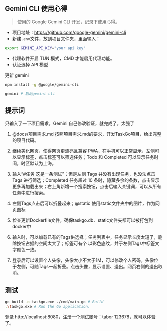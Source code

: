 ## Gemini CLI 使用心得

> 使用的 Google Gemini CLI 开发，记录下使用心得。

- 项目地址：https://github.com/google-gemini/gemini-cli
- 新建`.env`文件，放到项目文件夹，里面输入：

```bash
export GEMINI_API_KEY="your api key"
```

- 代理软件开启 TUN 模式，CMD 才能启用代理功能。
- 认证选择 API 模型

更新 gemini

```bash
npm install -g @google/gemini-cli

gemini # 启动gemini cli
```

## 提示词

只输入了一下项目需求，Gemini 自己修改验证，就完成了，太强了

1. @docs/项目需求.md  按照项目需求.md的要求，开发TaskGo项目，给出完整的项目代码。

2. 继续美化网页，使得网页更漂亮且兼容 PWA，在手机可以正常显示，左侧可以显示标签，点击标签可以筛选任务；Todo 和 Completed 可以显示任务时间，时区默认为上海。

3. 输入“#任务 这是一条测试”；但是左侧 Tags 并没有出现任务，也没法点击 Tags 进行筛选；Completed 任务超过 10 条时，隐藏多余的条数，点击显示更多再加载出来；右上角新增一个搜索按钮，点击后输入关键词，可以从所有任务中进行搜索。

4. 左侧Tags点击后可以折叠起来；@static 使用static文件夹中的图片，作为网页图标

5. 检查更新Dockerfile文件，确保taskgo.db、static文件夹都可以被打包到docker中

6. 输入时，可以加载已有的Tags供选择；任务列表中，任务显示长度太短了，删除按钮占据的空间太大了；标签可有个
以彩色底纹，并于左侧Tags中标签文字颜色一致。

7. 登录后可以设置个人头像，头像大小不大于1M，可以修改个人密码。头像位于左侧，可随Tags一起折叠。点击头像，显示设置、退出。网页右侧的退出取消。

## 测试

```bash
go build -o taskgo.exe ./cmd/main.go # Build
.\taskgo.exe # Run the Go application.
```

登录 http://localhost:8080，注册一个测试账号：tabor 123678，就可以体验了。
